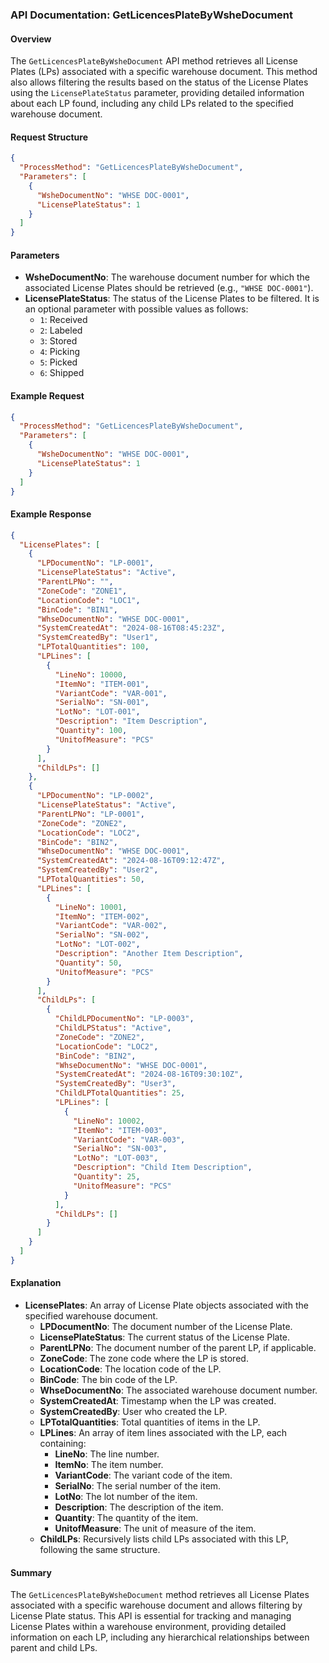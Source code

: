 ### API Documentation: GetLicencesPlateByWsheDocument

#### Overview
The `GetLicencesPlateByWsheDocument` API method retrieves all License Plates (LPs) associated with a specific warehouse document. This method also allows filtering the results based on the status of the License Plates using the `LicensePlateStatus` parameter, providing detailed information about each LP found, including any child LPs related to the specified warehouse document.

#### Request Structure
```json
{
  "ProcessMethod": "GetLicencesPlateByWsheDocument",
  "Parameters": [
    {
      "WsheDocumentNo": "WHSE DOC-0001",
      "LicensePlateStatus": 1
    }
  ]
}
```

#### Parameters
- **WsheDocumentNo**: The warehouse document number for which the associated License Plates should be retrieved (e.g., `"WHSE DOC-0001"`).
- **LicensePlateStatus**: The status of the License Plates to be filtered. It is an optional parameter with possible values as follows:
  - `1`: Received
  - `2`: Labeled
  - `3`: Stored
  - `4`: Picking
  - `5`: Picked
  - `6`: Shipped

#### Example Request
```json
{
  "ProcessMethod": "GetLicencesPlateByWsheDocument",
  "Parameters": [
    {
      "WsheDocumentNo": "WHSE DOC-0001",
      "LicensePlateStatus": 1
    }
  ]
}
```

#### Example Response
```json
{
  "LicensePlates": [
    {
      "LPDocumentNo": "LP-0001",
      "LicensePlateStatus": "Active",
      "ParentLPNo": "",
      "ZoneCode": "ZONE1",
      "LocationCode": "LOC1",
      "BinCode": "BIN1",
      "WhseDocumentNo": "WHSE DOC-0001",
      "SystemCreatedAt": "2024-08-16T08:45:23Z",
      "SystemCreatedBy": "User1",
      "LPTotalQuantities": 100,
      "LPLines": [
        {
          "LineNo": 10000,
          "ItemNo": "ITEM-001",
          "VariantCode": "VAR-001",
          "SerialNo": "SN-001",
          "LotNo": "LOT-001",
          "Description": "Item Description",
          "Quantity": 100,
          "UnitofMeasure": "PCS"
        }
      ],
      "ChildLPs": []
    },
    {
      "LPDocumentNo": "LP-0002",
      "LicensePlateStatus": "Active",
      "ParentLPNo": "LP-0001",
      "ZoneCode": "ZONE2",
      "LocationCode": "LOC2",
      "BinCode": "BIN2",
      "WhseDocumentNo": "WHSE DOC-0001",
      "SystemCreatedAt": "2024-08-16T09:12:47Z",
      "SystemCreatedBy": "User2",
      "LPTotalQuantities": 50,
      "LPLines": [
        {
          "LineNo": 10001,
          "ItemNo": "ITEM-002",
          "VariantCode": "VAR-002",
          "SerialNo": "SN-002",
          "LotNo": "LOT-002",
          "Description": "Another Item Description",
          "Quantity": 50,
          "UnitofMeasure": "PCS"
        }
      ],
      "ChildLPs": [
        {
          "ChildLPDocumentNo": "LP-0003",
          "ChildLPStatus": "Active",
          "ZoneCode": "ZONE2",
          "LocationCode": "LOC2",
          "BinCode": "BIN2",
          "WhseDocumentNo": "WHSE DOC-0001",
          "SystemCreatedAt": "2024-08-16T09:30:10Z",
          "SystemCreatedBy": "User3",
          "ChildLPTotalQuantities": 25,
          "LPLines": [
            {
              "LineNo": 10002,
              "ItemNo": "ITEM-003",
              "VariantCode": "VAR-003",
              "SerialNo": "SN-003",
              "LotNo": "LOT-003",
              "Description": "Child Item Description",
              "Quantity": 25,
              "UnitofMeasure": "PCS"
            }
          ],
          "ChildLPs": []
        }
      ]
    }
  ]
}
```

#### Explanation
- **LicensePlates**: An array of License Plate objects associated with the specified warehouse document.
  - **LPDocumentNo**: The document number of the License Plate.
  - **LicensePlateStatus**: The current status of the License Plate.
  - **ParentLPNo**: The document number of the parent LP, if applicable.
  - **ZoneCode**: The zone code where the LP is stored.
  - **LocationCode**: The location code of the LP.
  - **BinCode**: The bin code of the LP.
  - **WhseDocumentNo**: The associated warehouse document number.
  - **SystemCreatedAt**: Timestamp when the LP was created.
  - **SystemCreatedBy**: User who created the LP.
  - **LPTotalQuantities**: Total quantities of items in the LP.
  - **LPLines**: An array of item lines associated with the LP, each containing:
    - **LineNo**: The line number.
    - **ItemNo**: The item number.
    - **VariantCode**: The variant code of the item.
    - **SerialNo**: The serial number of the item.
    - **LotNo**: The lot number of the item.
    - **Description**: The description of the item.
    - **Quantity**: The quantity of the item.
    - **UnitofMeasure**: The unit of measure of the item.
  - **ChildLPs**: Recursively lists child LPs associated with this LP, following the same structure.

#### Summary
The `GetLicencesPlateByWsheDocument` method retrieves all License Plates associated with a specific warehouse document and allows filtering by License Plate status. This API is essential for tracking and managing License Plates within a warehouse environment, providing detailed information on each LP, including any hierarchical relationships between parent and child LPs.
